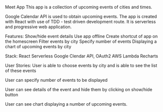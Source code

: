 Meet App
This app is a collection of upcoming events of cities and times.

Google Calendar API is used to obtain upcoming events. 
The app is created with React with use of TDD - test driven development route.
It is serverless and progressive web application.

Features:
Show/hide event details
Use app offline
Create shortcut of app on the homescreen
Filter events by city
Specify number of events
Displaying a chart of upcoming events by city

Stack:
React
Serverless
Google Clendar API, OAuth2
AWS Lambda
Recharts

User Stories:
User is able to choose events by city and is able to see the list of these events

User can specify number of events to be displayed

User can see details of the event and hide them by clicking on show/hide button

User can see chart displaying a number of upcoming events.
